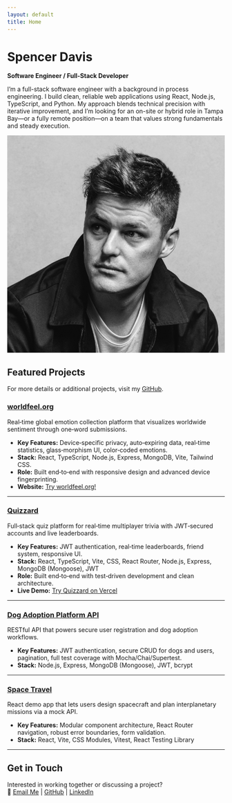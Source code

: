 ```yaml
---
layout: default
title: Home
---
```


# Spencer Davis


**Software Engineer / Full-Stack Developer**

I’m a full-stack software engineer with a background in process engineering. I build clean, reliable web applications using React, Node.js, TypeScript, and Python. My approach blends technical precision with iterative improvement, and I’m looking for an on-site or hybrid role in Tampa Bay—or a fully remote position—on a team that values strong fundamentals and steady execution.


![Profile Image](/assets/images/portrait.png)

## Featured Projects

For more details or additional projects, visit my [GitHub](https://github.com/spencerdavis226).


### **[worldfeel.org](https://github.com/spencerdavis226/worldfeel)**

Real‑time global emotion collection platform that visualizes worldwide sentiment through one‑word submissions.<br>

- **Key Features:** Device‑specific privacy, auto‑expiring data, real‑time statistics, glass‑morphism UI, color‑coded emotions.<br>
- **Stack:** React, TypeScript, Node.js, Express, MongoDB, Vite, Tailwind CSS. <br>
- **Role:** Built end‑to‑end with responsive design and advanced device fingerprinting.<br>
- **Website:** [Try worldfeel.org!](https://www.worldfeel.org)

---

### **[Quizzard](https://github.com/spencerdavis226/Quizzard)**

Full‑stack quiz platform for real‑time multiplayer trivia with JWT‑secured accounts and live leaderboards.<br>

- **Key Features:** JWT authentication, real‑time leaderboards, friend system, responsive UI.<br>
- **Stack:** React, TypeScript, Vite, CSS, React Router, Node.js, Express, MongoDB (Mongoose), JWT<br>
- **Role:** Built end‑to‑end with test‑driven development and clean architecture.<br>
- **Live Demo:** [Try Quizzard on Vercel](https://quizzard-frontend-red.vercel.app)

---

### **[Dog Adoption Platform API](https://github.com/spencerdavis226/Dog-Adoption-Platform-API)**

RESTful API that powers secure user registration and dog adoption workflows.<br>

- **Key Features:** JWT authentication, secure CRUD for dogs and users, pagination, full test coverage with Mocha/Chai/Supertest.<br>
- **Stack:** Node.js, Express, MongoDB (Mongoose), JWT, bcrypt

---

### **[Space Travel](https://github.com/spencerdavis226/Hatchways-React-Space-Travel)**

React demo app that lets users design spacecraft and plan interplanetary missions via a mock API.<br>

- **Key Features:** Modular component architecture, React Router navigation, robust error boundaries, form validation.<br>
- **Stack:** React, Vite, CSS Modules, Vitest, React Testing Library

---

## Get in Touch

Interested in working together or discussing a project?<br>
📩 [Email Me](mailto:sdavis26@me.com) | [GitHub](https://github.com/spencerdavis226) | [LinkedIn](https://www.linkedin.com/in/davisspencer/)
